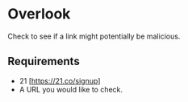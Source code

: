 # Overlook

Check to see if a link might potentially be malicious.

## Requirements

- 21 [https://21.co/signup]
- A URL you would like to check.
